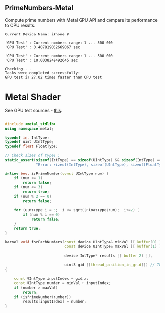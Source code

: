 ## PrimeNumbers-Metal

Compute prime numbers with Metal GPU API and compare its performance to CPU results.


```
Current Device Name: iPhone 8

'GPU Test' : Current numbers range: 1 ... 500 000
'GPU Test' : 0.407819032669067 sec

'CPU Test' : Current numbers range: 1 ... 500 000
'CPU Test' : 10.0038249492645 sec

Checking....
Tasks were completed successfully:
GPU test is 27.02 times faster than CPU test
```

# Metal Shader

See GPU test sources - [this](https://github.com/dneprDroid/PrimeNumbers-Metal/tree/master/PrimeNumbers-Metal/gpuTest).

```cpp

#include <metal_stdlib>
using namespace metal;

typedef int IntType;
typedef uint UIntType;
typedef float FloatType;

// Check sizes of types :
static_assert(sizeof(IntType) == sizeof(UIntType) && sizeof(IntType) == sizeof(FloatType),
              "Error: sizeof(IntType), sizeof(UIntType), sizeof(FloatType) aren't equal.");

inline bool isPrimeNumber(const UIntType num) {
    if (num <= 1)
        return false;
    if (num <= 3)
        return true;
    if (num % 2 == 0)
        return false;
    
    for (UIntType i = 3;  i <= sqrt((FloatType)num);  i+=2) {
        if (num % i == 0)
            return false;
    }
    return true;
}

kernel void forEachNumbers(const device UIntType& minVal [[ buffer(0) ]],
                           const device UIntType& maxVal [[ buffer(1) ]],
                        
                           device IntType* results [[ buffer(2) ]],
                        
                           uint3 gid [[thread_position_in_grid]]) // Thread Index
{
    
    const UIntType inputIndex = gid.x;
    const UIntType number = minVal + inputIndex;
    if (number > maxVal)
        return;
    if (isPrimeNumber(number))
        results[inputIndex] = number;
}

```

